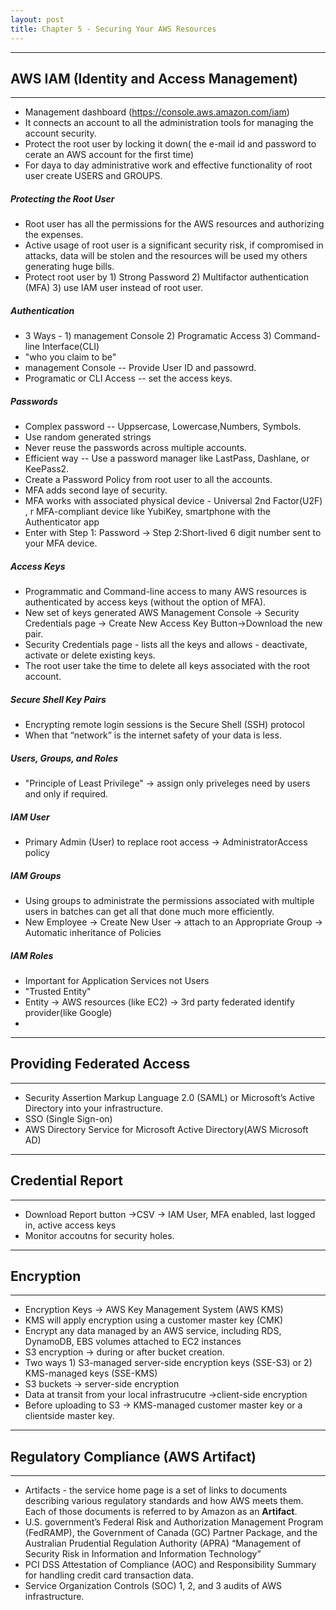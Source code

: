 ```yaml
---
layout: post
title: Chapter 5 - Securing Your AWS Resources
---
```

***

## AWS IAM (Identity and Access Management)

***
* Management dashboard (https://console.aws.amazon.com/iam)
* It connects an account to all the administration tools for managing the account security.
* Protect the root user by locking it down( the e-mail id and password to cerate an AWS account for the first time)
* For daya to day administrative work and effective functionality of root user create USERS and GROUPS.

##### Protecting the Root User
* Root user has all the permissions for the AWS resources and authorizing the expenses.
* Active usage of root user is a significant security risk, if compromised in attacks, data will be stolen and the resources will be used my others generating huge bills.
* Protect root  user by 1) Strong Password 2) Multifactor authentication (MFA) 3) use IAM user instead of root user.

##### Authentication
* 3 Ways - 1) management Console 2) Programatic Access 3) Command-line Interface(CLI)
* "who you claim to be"
* management Console -- Provide User ID and passowrd.
* Programatic or CLI Access -- set the access keys.

##### Passwords
* Complex password -- Uppsercase, Lowercase,Numbers, Symbols.
* Use random generated strings
* Never reuse the passwords across multiple accounts.
* Efficient way -- Use a password manager like LastPass, Dashlane, or KeePass2. 
* Create a Password Policy from root user to all the accounts.
* MFA adds second laye of security.
* MFA works with associated physical device - Universal 2nd Factor(U2F) , r MFA-compliant device like YubiKey,  smartphone with the Authenticator app
* Enter with Step 1: Password -> Step 2:Short-lived 6 digit number sent to your MFA device.

##### Access Keys 
*  Programmatic and Command-line access to many AWS resources is authenticated by access keys (without the option of MFA).
*  New set of keys generated AWS Management Console -> Security Credentials page -> Create New Access Key Button->Download the new pair.
*  Security Credentials page - lists all the keys and allows - deactivate, activate or delete existing keys.
*  The root user take the time to delete all keys associated with the root account.

##### Secure Shell Key Pairs
* Encrypting remote login sessions is the Secure Shell (SSH) protocol
* When that “network” is the internet safety of your data is less.

##### Users, Groups, and Roles
* "Principle of Least Privilege" -> assign only priveleges need by users and only if required.

##### IAM User
* Primary Admin (User) to replace root access -> AdministratorAccess policy

##### IAM Groups
* Using groups to administrate the permissions associated with multiple users in batches can get all that done much more efficiently.
* New Employee -> Create New User -> attach to an Appropriate Group -> Automatic inheritance of Policies

##### IAM Roles
* Important for Application Services not Users
* "Trusted Entity"
* Entity -> AWS resources (like EC2) -> 3rd party federated identify provider(like Google)
* 

***
## Providing Federated Access
***
* Security Assertion Markup Language 2.0 (SAML) or Microsoft’s Active Directory into your infrastructure.
* SSO (Single Sign-on)
* AWS Directory Service for Microsoft Active Directory(AWS Microsoft AD)

***
## Credential Report
***
* Download Report button ->CSV -> IAM User, MFA enabled, last logged in, active access keys
* Monitor accoutns for security holes.

***
## Encryption
***
* Encryption Keys -> AWS Key Management System (AWS KMS)
* KMS will apply encryption using a customer master key (CMK)
* Encrypt any data managed by an AWS service, including RDS, DynamoDB, EBS volumes attached to EC2 instances
* S3 encryption -> during or after bucket creation.
* Two ways 1) S3-managed server-side encryption keys (SSE-S3) or 2) KMS-managed keys (SSE-KMS)
* S3 buckets -> server-side encryption
* Data at transit from your local infrastrucutre ->client-side encryption
* Before uploading to S3 -> KMS-managed customer master key or a clientside master key.


***
## Regulatory Compliance (AWS Artifact)
***
* Artifacts -  the service home page is a set of links to documents describing various regulatory standards and how
AWS meets them. Each of those documents is referred to by Amazon as an **Artifact**.
*  U.S. government’s Federal Risk and Authorization Management Program (FedRAMP), the Government of Canada
(GC) Partner Package, and the Australian Prudential Regulation Authority (APRA) “Management of Security Risk in Information and Information Technology”
*  PCI DSS Attestation of Compliance (AOC) and Responsibility Summary for handling credit card transaction data.
*  Service Organization Controls (SOC) 1, 2, and 3 audits of AWS infrastructure.
